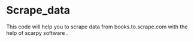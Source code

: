# Scrape_data
This code will help you to scrape data from books.to.scrape.com with the help of scarpy software . 
